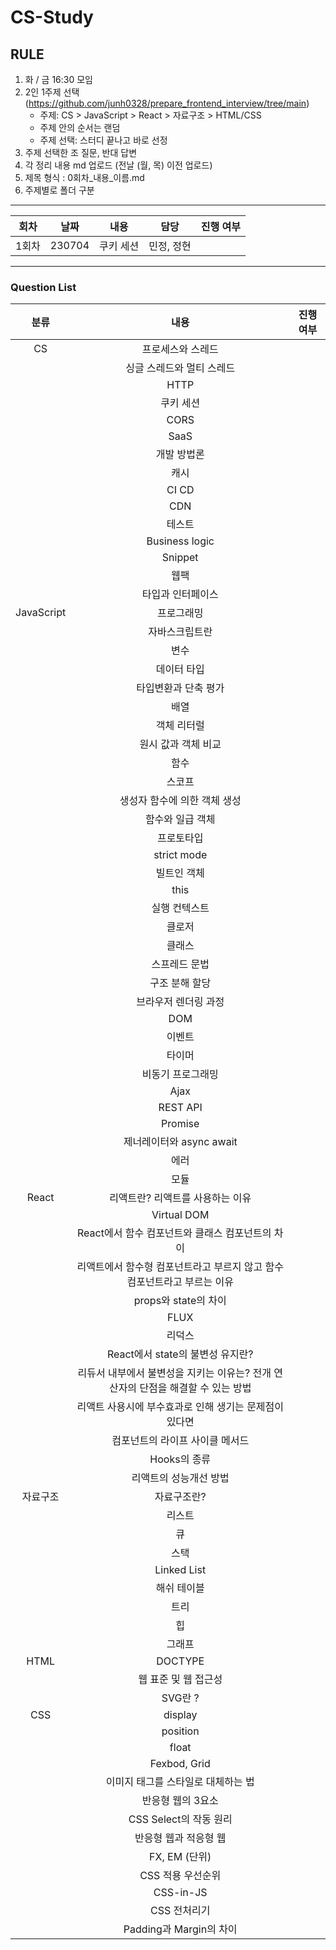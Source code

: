 # CS-Study

## RULE
1. 화 / 금 16:30 모임
2. 2인 1주제 선택 (https://github.com/junh0328/prepare_frontend_interview/tree/main)
   - 주제: CS > JavaScript > React > 자료구조 > HTML/CSS
   - 주제 안의 순서는 랜덤
   - 주제 선택: 스터디 끝나고 바로 선정
3. 주제 선택한 조 질문, 반대 답변
4. 각 정리 내용 md 업로드 (전날 (월, 목) 이전 업로드)
5. 제목 형식 : 0회차_내용_이름.md
6. 주제별로 폴더 구분

<hr/>

| 회차  | 날짜 |  내용      | 담당       | 진행 여부 |
| :--------: | :--------: |:------------------------------------------------------------: | :----------: | :---------: |
| 1회차 | 230704 | 쿠키 세션 | 민정, 정현 |           |


<hr/>

### Question List
| 분류       | 내용                                                         | 진행 여부 |
| :----------: | :------------------------------------------------------------: | :---------: |
| CS         | 프로세스와 스레드                                            |           |
|            | 싱글 스레드와 멀티 스레드                                    |           |
|            | HTTP                                                         |           |
|            | 쿠키 세션                                                    |           |
|            | CORS                                                         |           |
|            | SaaS                                                         |           |
|            | 개발 방법론                                                  |           |
|            | 캐시                                                         |           |
|            | CI CD                                                        |           |
|            | CDN                                                          |           |
|            | 테스트                                                       |           |
|            | Business logic                                               |           |
|            | Snippet                                                      |           |
|            | 웹팩                                                         |           |
|            | 타입과 인터페이스                                            |           |
| JavaScript | 프로그래밍                                                   |           |
|            | 자바스크립트란                                               |           |
|            | 변수                                                         |           |
|            | 데이터 타입                                                  |           |
|            | 타입변환과 단축 평가                                         |           |
|            | 배열                                                         |           |
|            | 객체 리터럴                                                  |           |
|            | 원시 값과 객체 비교                                          |           |
|            | 함수                                                         |           |
|            | 스코프                                                       |           |
|            | 생성자 함수에 의한 객체 생성                                 |           |
|            | 함수와 일급 객체                                             |           |
|            | 프로토타입                                                   |           |
|            | strict mode                                                  |           |
|            | 빌트인 객체                                                  |           |
|            | this                                                         |           |
|            | 실행 컨텍스트                                                |           |
|            | 클로저                                                       |           |
|            | 클래스                                                       |           |
|            | 스프레드 문법                                                |           |
|            | 구조 분해 할당                                               |           |
|            | 브라우저 렌더링 과정                                         |           |
|            | DOM                                                          |           |
|            | 이벤트                                                       |           |
|            | 타이머                                                       |           |
|            | 비동기 프로그래밍                                            |           |
|            | Ajax                                                         |           |
|            | REST API                                                     |           |
|            | Promise                                                      |           |
|            | 제너레이터와 async await                                     |           |
|            | 에러                                                         |           |
|            | 모듈                                                         |           |
| React      | 리액트란? 리액트를 사용하는 이유                             |           |
|            | Virtual DOM                                                  |           |
|            | React에서 함수 컴포넌트와 클래스 컴포넌트의 차이             |           |
|            | 리액트에서 함수형 컴포넌트라고 부르지 않고 함수 컴포넌트라고 부르는 이유 |           |
|            | props와 state의 차이                                         |           |
|            | FLUX                                                         |           |
|            | 리덕스                                                       |           |
|            | React에서 state의 불변성 유지란?                             |           |
|            | 리듀서 내부에서 불변성을 지키는 이유는? 전개 연산자의 단점을 해결할 수 있는 방법 |           |
|            | 리액트 사용시에 부수효과로 인해 생기는 문제점이 있다면       |           |
|            | 컴포넌트의 라이프 사이클 메서드                              |           |
|            | Hooks의 종류                                                 |           |
|            | 리액트의 성능개선 방법                                       |           |
| 자료구조   | 자료구조란?                                                  |           |
|            | 리스트                                                       |           |
|            | 큐                                                           |           |
|            | 스택                                                         |           |
|            | Linked List                                                  |           |
|            | 해쉬 테이블                                                  |           |
|            | 트리                                                         |           |
|            | 힙                                                           |           |
|            | 그래프                                                       |           |
| HTML       | DOCTYPE                                                      |           |
|            | 웹 표준 및 웹 접근성                                         |           |
|            | SVG란 ?                                                      |           |
| CSS        | display                                                      |           |
|            | position                                                     |           |
|            | float                                                        |           |
|            | Fexbod, Grid                                                 |           |
|            | 이미지 태그를 스타일로 대체하는 법                           |           |
|            | 반응형 웹의 3요소                                            |           |
|            | CSS Select의 작동 원리                                       |           |
|            | 반응형 웹과 적응형 웹                                        |           |
|            | FX, EM (단위)                                                |           |
|            | CSS 적용 우선순위                                            |           |
|            | CSS-in-JS                                                    |           |
|            | CSS 전처리기                                                 |           |
|            | Padding과 Margin의 차이                                      |           |

